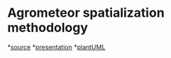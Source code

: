 # Agrometeor spatialization methodology
*[source](./Agromet_Spatialization_a_methodological_approach_to_asses_the_best_spatialization_technique.Rmd)
*[presentation](./Agromet_Spatialization_a_methodological_approach_to_asses_the_best_spatialization_technique.html)
*[plantUML](http://www.plantuml.com/plantuml/uml/bLVDRjms43v7Jp4mUh1bDqOElNWFZT7cKA1nYXhegO0mAyrAx5AaEXojemP-gJv2dwmbjLo9Azb1zn1uoMz-vfjlXfltJf2bRtKM_iW0xkvhjYq9MOOVRRadXj8QGMM88O2escG0hjFAupjaKQAiWGicOKK7WWe57GdisBRGA2UMLOawdb_0bmm0O6TvdxsvSwIfzAx6pqLjRNNXGtclRdE20jQepD907Dv0m_wVKXRmYBhRAIt4f-yxzPagOEgO71aVx43W-gtFs-w0gRHSkHFyajxMRw4eleE1a9s7U5gKwMtleB4zwo4Q5SNL1e8bcMgiCcJGufu0HthX_fUVe4IjD-DTnzGX4qWpqfU5e4ojFH0yt4VNDsD2CdGZz83iheuk71x6m_0rpsV4f_dbkKV4RdZhvzZGaRIqhNRx1vNYG1adQ4I5liGUtasdv3rDmWYtUVv4A0snTuYj0wsS-FWZgKdhZdMaUPpyQ48sn9E7f35xLhKozGsqlHRLQGAcciavBw4Rk7zuk06IylKGWcw_zDyRzMTFKDfsgqoeFNH_aXzoJG99dTFjDT3dJgD1iJpuTYdSQdAl9K9j9mFy_EdJ3x-T3lEy8zvPRj6K12sXwvbUuEBNZuyVRk3Z_OTOSbHYx4pKYhTs4DkximmQXJZ8qerc5GcMJL18uYGHo9PCsRJ8-uilsIm64rRmeWYpH80f4T5ugHqFVYcDjKQG44UfFZLA4rpc-Hemp-7owGg-lmBbuD9O0MKEv4JLA5HTZHHFi-m_npq4gFLvaqVsrXTHD5lB8ffDUsCqgTdsNR4T8eUEn4rRAaQRap41PxZ8HCB6XFGSD5_bO6fFCf8nXxCyZfWOUH7zUEz3woJqILHJv2Hu7DOqSXhSOzB8QN1_xoDB4hb3vwW2iL3sp6Ga5dgMnsodGvw7USrpO7BOTbgP6fmm2jK3BEssVWuwyhpg0MvlXL4PPUhRMx_1Oy2bdJNX_k7RTx6dlht-oDTonaJwAeG4arHUMosUbYujE0ewqX9uixlfgqw_DkdNfnLloeYT9VVYZbihJAxVBOx9LA6vwVbpbXZg_mmXUvFYbzYx1cA411fnMG0z1Knw_moGFMSp7TRQRb4dvNcDEKSj6OaAZKzdqFSwAswLblM7vFKT2f2-2d4eZbifpy-sOvGaN0UbdUtAiK0znBAcaOr-bwtrXuaJh6kcTDMCTPmklFnHnvUaS2GkIwVAFzDTBtxwf0cHJ0A9qxBAwIPRdvmfiSbX8k7_9z-xRbrNITk2nsBciOWU2-_ncocdpMJfYqUcm54yNQt0qx2MxTnNOwqRwz-Ia_dldsn6PYgBP3silMnnPbRhFutM2-lSTIZApn5JfShuAtJwnP4oY2RznR79vaFood34ePYSVcqspgRXcAVwQw7aO-PUn-_sxJz_GysgIY2zyzeToJU1-UHwreKb-sSo6qU1uF53Q0jXsKJgg8AIulyzqhTiZE25WfqFCP4Drz2RabXG6HdER9zO2GMR2WNZErLj0Kq5mJ4UK6dSQeAktsfLwc4pYVHrRKp2Y1QP4ziT_nGbcg0e7YFj8pqjIMChgsqz5CNl9djFfkfR_Iy0)
